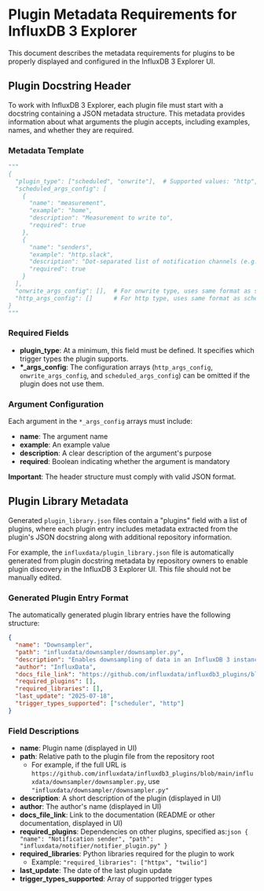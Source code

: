 # Plugin Metadata Requirements for InfluxDB 3 Explorer

This document describes the metadata requirements for plugins to be properly displayed and configured in the InfluxDB 3 Explorer UI.

## Plugin Docstring Header

To work with InfluxDB 3 Explorer, each plugin file must start with a docstring containing a JSON metadata structure. This metadata provides information about what arguments the plugin accepts, including examples, names, and whether they are required.

### Metadata Template

```python
"""
{
  "plugin_type": ["scheduled", "onwrite"],  # Supported values: "http", "onwrite", "scheduled"
  "scheduled_args_config": [
    {
      "name": "measurement",
      "example": "home",
      "description": "Measurement to write to",
      "required": true
    },
    {
      "name": "senders",
      "example": "http.slack",
      "description": "Dot-separated list of notification channels (e.g., slack.discord). Supported channels: slack, discord, sms, whatsapp, http.",
      "required": true
    }
  ],
  "onwrite_args_config": [],  # For onwrite type, uses same format as scheduled_args_config
  "http_args_config": []      # For http type, uses same format as scheduled_args_config
}
"""
```

### Required Fields

- **plugin_type**: At a minimum, this field must be defined. It specifies which trigger types the plugin supports.
- **\*_args_config**: The configuration arrays (`http_args_config`, `onwrite_args_config`, and `scheduled_args_config`) can be omitted if the plugin does not use them.

### Argument Configuration

Each argument in the `*_args_config` arrays must include:

- **name**: The argument name
- **example**: An example value
- **description**: A clear description of the argument's purpose
- **required**: Boolean indicating whether the argument is mandatory

**Important**: The header structure must comply with valid JSON format.

## Plugin Library Metadata

Generated `plugin_library.json` files contain a "plugins" field with a list of plugins, where each plugin entry includes metadata extracted from the plugin's JSON docstring along with additional repository information.

For example, the `influxdata/plugin_library.json` file is automatically generated from plugin docstring metadata by repository owners to enable plugin discovery in the InfluxDB 3 Explorer UI. This file should not be manually edited.

### Generated Plugin Entry Format

The automatically generated plugin library entries have the following structure:

```json
{
  "name": "Downsampler",
  "path": "influxdata/downsampler/downsampler.py",
  "description": "Enables downsampling of data in an InfluxDB 3 instance with flexible configuration for time intervals, field aggregations, tag filtering, and batch processing. Supports both scheduler and HTTP trigger modes.",
  "author": "InfluxData",
  "docs_file_link": "https://github.com/influxdata/influxdb3_plugins/blob/main/influxdata/downsampler/README.md",
  "required_plugins": [],
  "required_libraries": [],
  "last_update": "2025-07-18",
  "trigger_types_supported": ["scheduler", "http"]
}
```

### Field Descriptions

- **name**: Plugin name (displayed in UI)
- **path**: Relative path to the plugin file from the repository root
  - For example, if the full URL is `https://github.com/influxdata/influxdb3_plugins/blob/main/influxdata/downsampler/downsampler.py`, use `"influxdata/downsampler/downsampler.py"`
- **description**: A short description of the plugin (displayed in UI)
- **author**: The author's name (displayed in UI)
- **docs_file_link**: Link to the documentation (README or other documentation, displayed in UI)
- **required_plugins**: Dependencies on other plugins, specified as:`json
 {
 "name": "Notification sender",
 "path": "influxdata/notifier/notifier_plugin.py"
 }
 `
- **required_libraries**: Python libraries required for the plugin to work
  - Example: `"required_libraries": ["httpx", "twilio"]`
- **last_update**: The date of the last plugin update
- **trigger_types_supported**: Array of supported trigger types

